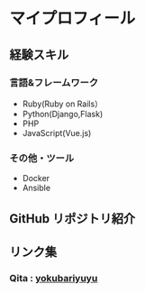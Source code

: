 # マイプロフィール

## 経験スキル
### 言語&フレームワーク
- Ruby(Ruby on Rails）
- Python(Django,Flask)
- PHP
- JavaScript(Vue.js)
### その他・ツール
- Docker
- Ansible

## GitHub リポジトリ紹介

## リンク集
### Qita : [yokubariyuyu](https://qiita.com/yokubarisanyuyu)


